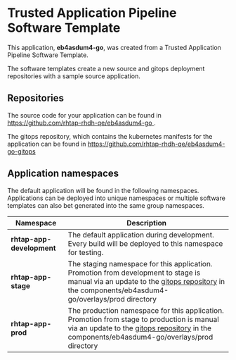 # Trusted Application Pipeline Software Template

This application, **eb4asdum4-go**, was created from a Trusted Application Pipeline Software Template.

The software templates create a new source and gitops deployment repositories with a sample source application. 

## Repositories

The source code for your application can be found in [https://github.com/rhtap-rhdh-qe/eb4asdum4-go ](https://github.com/rhtap-rhdh-qe/eb4asdum4-go ).
 
The gitops repository, which contains the kubernetes manifests for the application can be found in 
[https://github.com/rhtap-rhdh-qe/eb4asdum4-go-gitops ](https://github.com/rhtap-rhdh-qe/eb4asdum4-go-gitops ) 

## Application namespaces 

The default application will be found in the following namespaces. Applications can be deployed into unique namespaces or multiple software templates can also bet generated into the same group namespaces.  

|  Namespace   |  Description   |  
| -------- | -------- |   
| **rhtap-app-development** | The default application during development. Every build will be deployed to this namespace for testing. | 
| **rhtap-app-stage** | The staging namespace for this application. Promotion from development to stage is manual via an update to the [gitops repository](https://github.com/rhtap-rhdh-qe/eb4asdum4-go-gitops ) in the components/eb4asdum4-go/overlays/prod directory |  
| **rhtap-app-prod** | The production namespace for this application. Promotion from stage to production is manual via an update to the [gitops repository](https://github.com/rhtap-rhdh-qe/eb4asdum4-go-gitops ) in the components/eb4asdum4-go/overlays/prod directory | 